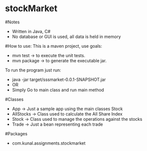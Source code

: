 # stockMarket

#Notes

* Written in Java, C#
* No database or GUI is used, all data is held in memory

#How to use:
This is a maven project, use goals:
* mvn test -> to execute the unit tests.
* mvn package -> to generate the executable jar.

To run the program just run:
* java -jar target/sssmarket-0.0.1-SNAPSHOT.jar
* OR 
* Simply Go to main class and run main method

#Classes
* App -> Just a sample app using the main classes Stock
* AllStocks -> Class used to calculate the All Share Index
* Stock -> Class used to manage the operations against the stocks
* Trade -> Just a bean representing each trade

#Packages
* com.kunal.assignments.stockmarket 
